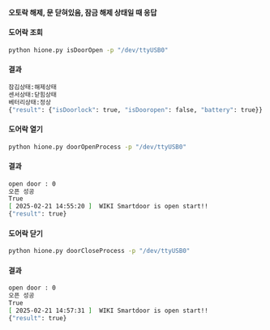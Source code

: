 #### 오토락 해제, 문 닫혀있음, 잠금 해제 상태일 때 응답

#### 도어락 조회
```bash
python hione.py isDoorOpen -p "/dev/ttyUSB0"
```
#### 결과

```bash
잠김상태:해제상태
센서상태:닫힘상태
베터리상태:정상
{"result": {"isDoorlock": true, "isDooropen": false, "battery": true}}
```

#### 도어락 열기
```bash
python hione.py doorOpenProcess -p "/dev/ttyUSB0"
```
#### 결과

```bash
open door : 0
오픈 성공
True
[ 2025-02-21 14:55:20 ]  WIKI Smartdoor is open start!!
{"result": true}
```

#### 도어락 닫기
```bash
python hione.py doorCloseProcess -p "/dev/ttyUSB0"
```
#### 결과

```bash
open door : 0
오픈 성공
True
[ 2025-02-21 14:57:31 ]  WIKI Smartdoor is open start!!
{"result": true}
```






